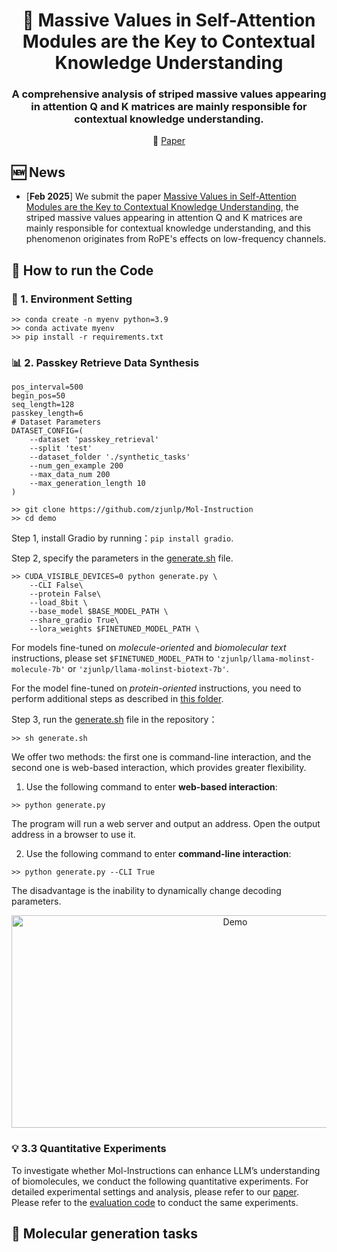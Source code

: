 <h1 align="center">  🍊 Massive Values in Self-Attention Modules are the Key to Contextual Knowledge Understanding </h1>
<h3 align="center">  A comprehensive analysis of striped massive values appearing in attention Q and K matrices are mainly responsible for contextual knowledge understanding. </h3>

<p align="center">
  📃 <a href="https://arxiv.org/abs/2306.08018" target="_blank">Paper</a> 



## 🆕 News
- \[**Feb 2025**\] We submit the paper [Massive Values in Self-Attention Modules are the Key to Contextual Knowledge Understanding](https://github.com/zjunlp/MolGen), the striped massive values appearing in attention Q and K matrices are mainly responsible for contextual knowledge understanding, and this phenomenon originates from RoPE's effects on low-frequency channels.




## 📝 How to run the Code

<h3 id="3-1"> 🤗 1. Environment Setting </h3>

```
>> conda create -n myenv python=3.9
>> conda activate myenv
>> pip install -r requirements.txt
```

<h3 id="3-2"> 📊 2. Passkey Retrieve Data Synthesis</h3>

```
pos_interval=500
begin_pos=50
seq_length=128
passkey_length=6
# Dataset Parameters
DATASET_CONFIG=(
    --dataset 'passkey_retrieval'
    --split 'test'
    --dataset_folder './synthetic_tasks'
    --num_gen_example 200
    --max_data_num 200
    --max_generation_length 10
)
```


```shell
>> git clone https://github.com/zjunlp/Mol-Instruction
>> cd demo
```

Step 1, install Gradio by running：`pip install gradio`. 

Step 2, specify the parameters in the [generate.sh](./demo/generate.sh) file.

```shell
>> CUDA_VISIBLE_DEVICES=0 python generate.py \
    --CLI False\
    --protein False\
    --load_8bit \
    --base_model $BASE_MODEL_PATH \
    --share_gradio True\
    --lora_weights $FINETUNED_MODEL_PATH \
```

For models fine-tuned on *molecule-oriented* and *biomolecular text* instructions, please set `$FINETUNED_MODEL_PATH` to `'zjunlp/llama-molinst-molecule-7b'` or `'zjunlp/llama-molinst-biotext-7b'`.

For the model fine-tuned on *protein-oriented* instructions, you need to perform additional steps as described in [this folder](https://github.com/zjunlp/Mol-Instructions/tree/main/demo).

Step 3, run the [generate.sh](./demo/generate.sh) file in the repository： 

```shell
>> sh generate.sh
```

We offer two methods: the first one is command-line interaction, and the second one is web-based interaction, which provides greater flexibility. 

1. Use the following command to enter **web-based interaction**:
```shell
>> python generate.py
```
  The program will run a web server and output an address. Open the output address in a browser to use it.

2. Use the following command to enter **command-line interaction**:
```shell
>> python generate.py --CLI True
```
  The disadvantage is the inability to dynamically change decoding parameters.

<p align="center">
  <img alt="Demo" src=fig/gradio_interface_gif.gif style="width: 700px; height: 340px;"/>
</p>

<h3 id="3-3"> 💡 3.3 Quantitative Experiments</h3>

To investigate whether Mol-Instructions can enhance LLM’s understanding of biomolecules, we conduct the following quantitative experiments. 
For detailed experimental settings and analysis, please refer to our [paper](https://arxiv.org/pdf/2306.08018.pdf). Please refer to the [evaluation code](https://github.com/zjunlp/Mol-Instructions/tree/main/evaluation) to conduct the same experiments.

## 🧪 Molecular generation tasks
